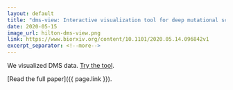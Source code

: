 ```yaml
---
layout: default
title: "dms-view: Interactive visualization tool for deep mutational scanning data"
date: 2020-05-15
image_url: hilton-dms-view.png
link: https://www.biorxiv.org/content/10.1101/2020.05.14.096842v1
excerpt_separator: <!--more-->
---
```


We visualized DMS data.
<a href="https://dms-view.github.io/">Try the tool</a>.

[Read the full paper]({{ page.link }}).
<!--more-->

